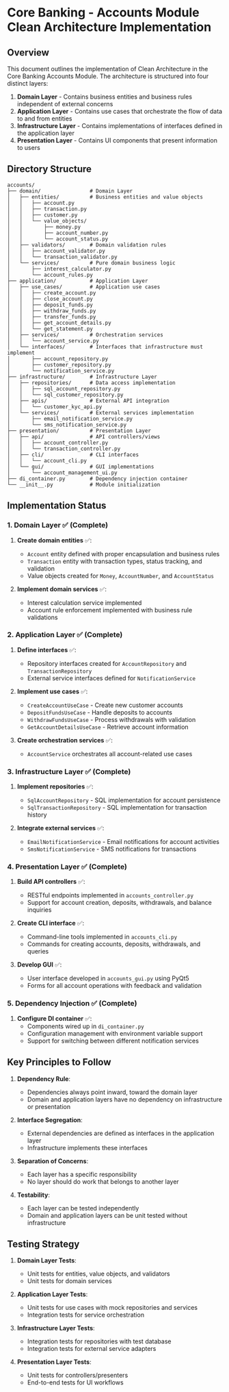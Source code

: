 # Core Banking - Accounts Module Clean Architecture Implementation

## Overview

This document outlines the implementation of Clean Architecture in the Core Banking Accounts Module. The architecture is structured into four distinct layers:

1. **Domain Layer** - Contains business entities and business rules independent of external concerns
2. **Application Layer** - Contains use cases that orchestrate the flow of data to and from entities
3. **Infrastructure Layer** - Contains implementations of interfaces defined in the application layer
4. **Presentation Layer** - Contains UI components that present information to users

## Directory Structure

```
accounts/
├── domain/                # Domain Layer
│   ├── entities/          # Business entities and value objects
│   │   ├── account.py
│   │   ├── transaction.py
│   │   ├── customer.py
│   │   └── value_objects/
│   │       ├── money.py
│   │       ├── account_number.py
│   │       └── account_status.py
│   ├── validators/        # Domain validation rules
│   │   ├── account_validator.py
│   │   └── transaction_validator.py
│   └── services/          # Pure domain business logic
│       ├── interest_calculator.py
│       └── account_rules.py
├── application/           # Application Layer
│   ├── use_cases/         # Application use cases
│   │   ├── create_account.py
│   │   ├── close_account.py
│   │   ├── deposit_funds.py
│   │   ├── withdraw_funds.py
│   │   ├── transfer_funds.py
│   │   ├── get_account_details.py
│   │   └── get_statement.py
│   ├── services/          # Orchestration services
│   │   └── account_service.py
│   └── interfaces/        # Interfaces that infrastructure must implement
│       ├── account_repository.py
│       ├── customer_repository.py
│       └── notification_service.py
├── infrastructure/        # Infrastructure Layer
│   ├── repositories/      # Data access implementation
│   │   ├── sql_account_repository.py
│   │   └── sql_customer_repository.py
│   ├── apis/              # External API integration
│   │   └── customer_kyc_api.py
│   └── services/          # External services implementation
│       ├── email_notification_service.py
│       └── sms_notification_service.py
├── presentation/          # Presentation Layer
│   ├── api/               # API controllers/views
│   │   ├── account_controller.py
│   │   └── transaction_controller.py
│   ├── cli/               # CLI interfaces
│   │   └── account_cli.py
│   └── gui/               # GUI implementations
│       └── account_management_ui.py
├── di_container.py        # Dependency injection container
└── __init__.py            # Module initialization
```

## Implementation Status

### 1. Domain Layer ✅ (Complete)

1. **Create domain entities** ✅:
   - `Account` entity defined with proper encapsulation and business rules
   - `Transaction` entity with transaction types, status tracking, and validation
   - Value objects created for `Money`, `AccountNumber`, and `AccountStatus`

2. **Implement domain services** ✅:
   - Interest calculation service implemented
   - Account rule enforcement implemented with business rule validations

### 2. Application Layer ✅ (Complete)

1. **Define interfaces** ✅:
   - Repository interfaces created for `AccountRepository` and `TransactionRepository`
   - External service interfaces defined for `NotificationService`

2. **Implement use cases** ✅:
   - `CreateAccountUseCase` - Create new customer accounts
   - `DepositFundsUseCase` - Handle deposits to accounts
   - `WithdrawFundsUseCase` - Process withdrawals with validation
   - `GetAccountDetailsUseCase` - Retrieve account information

3. **Create orchestration services** ✅:
   - `AccountService` orchestrates all account-related use cases

### 3. Infrastructure Layer ✅ (Complete)

1. **Implement repositories** ✅:
   - `SqlAccountRepository` - SQL implementation for account persistence
   - `SqlTransactionRepository` - SQL implementation for transaction history

2. **Integrate external services** ✅:
   - `EmailNotificationService` - Email notifications for account activities
   - `SmsNotificationService` - SMS notifications for transactions

### 4. Presentation Layer ✅ (Complete)

1. **Build API controllers** ✅:
   - RESTful endpoints implemented in `accounts_controller.py`
   - Support for account creation, deposits, withdrawals, and balance inquiries

2. **Create CLI interface** ✅:
   - Command-line tools implemented in `accounts_cli.py`
   - Commands for creating accounts, deposits, withdrawals, and queries

3. **Develop GUI** ✅:
   - User interface developed in `accounts_gui.py` using PyQt5
   - Forms for all account operations with feedback and validation

### 5. Dependency Injection ✅ (Complete)

1. **Configure DI container** ✅:
   - Components wired up in `di_container.py`
   - Configuration management with environment variable support
   - Support for switching between different notification services

## Key Principles to Follow

1. **Dependency Rule**:
   - Dependencies always point inward, toward the domain layer
   - Domain and application layers have no dependency on infrastructure or presentation

2. **Interface Segregation**:
   - External dependencies are defined as interfaces in the application layer
   - Infrastructure implements these interfaces

3. **Separation of Concerns**:
   - Each layer has a specific responsibility
   - No layer should do work that belongs to another layer

4. **Testability**:
   - Each layer can be tested independently
   - Domain and application layers can be unit tested without infrastructure

## Testing Strategy

1. **Domain Layer Tests**:
   - Unit tests for entities, value objects, and validators
   - Unit tests for domain services

2. **Application Layer Tests**:
   - Unit tests for use cases with mock repositories and services
   - Integration tests for service orchestration

3. **Infrastructure Layer Tests**:
   - Integration tests for repositories with test database
   - Integration tests for external service adapters

4. **Presentation Layer Tests**:
   - Unit tests for controllers/presenters
   - End-to-end tests for UI workflows
